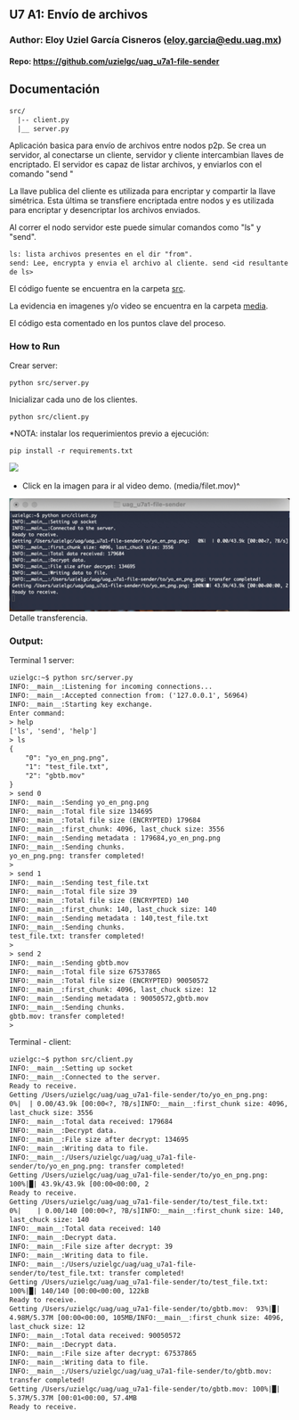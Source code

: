 ## U7 A1: Envío de archivos

### Author: Eloy Uziel García Cisneros (eloy.garcia@edu.uag.mx)
#### Repo: https://github.com/uzielgc/uag_u7a1-file-sender

## Documentación

```
src/
  |-- client.py
  |__ server.py

```

Aplicación basica para envío de archivos entre nodos p2p. 
Se crea un servidor, al conectarse un cliente, servidor y cliente intercambian llaves de encriptado. El servidor es capaz de listar archivos, y enviarlos con el comando "send <id del archivo>"

La llave publica del cliente es utilizada para encriptar y compartir la llave simétrica. Esta última se transfiere encriptada entre nodos y es utilizada para encriptar y desencriptar los archivos enviados.

Al correr el nodo servidor este puede simular comandos como "ls" y "send".

```
ls: lista archivos presentes en el dir "from".
send: Lee, encrypta y envia el archivo al cliente. send <id resultante de ls>
```

El código fuente se encuentra en la carpeta [src](src).

La evidencia en imagenes y/o video se encuentra en la carpeta [media](media).

El código esta comentado en los puntos clave del proceso.

### How to Run

Crear server:
```
python src/server.py
```

Inicializar cada uno de los clientes.
```
python src/client.py
```

*NOTA: instalar los requerimientos previo a ejecución:
```
pip install -r requirements.txt
```


[![](media/enc.png)](media/filet.mov "Video Demo")

* Click en la imagen para ir al video demo. (media/filet.mov)^


![](media/filet-001.png)
Detalle transferencia. 



### Output:

Terminal 1 server:
```
uzielgc:~$ python src/server.py 
INFO:__main__:Listening for incoming connections...
INFO:__main__:Accepted connection from: ('127.0.0.1', 56964)
INFO:__main__:Starting key exchange.
Enter command:
> help
['ls', 'send', 'help']
> ls
{
    "0": "yo_en_png.png",
    "1": "test_file.txt",
    "2": "gbtb.mov"
}
> send 0
INFO:__main__:Sending yo_en_png.png
INFO:__main__:Total file size 134695
INFO:__main__:Total file size (ENCRYPTED) 179684
INFO:__main__:first_chunk: 4096, last_chuck size: 3556
INFO:__main__:Sending metadata : 179684,yo_en_png.png
INFO:__main__:Sending chunks.
yo_en_png.png: transfer completed!
> 
> send 1
INFO:__main__:Sending test_file.txt
INFO:__main__:Total file size 39
INFO:__main__:Total file size (ENCRYPTED) 140
INFO:__main__:first_chunk: 140, last_chuck size: 140
INFO:__main__:Sending metadata : 140,test_file.txt
INFO:__main__:Sending chunks.
test_file.txt: transfer completed!
> 
> send 2
INFO:__main__:Sending gbtb.mov
INFO:__main__:Total file size 67537865
INFO:__main__:Total file size (ENCRYPTED) 90050572
INFO:__main__:first_chunk: 4096, last_chuck size: 12
INFO:__main__:Sending metadata : 90050572,gbtb.mov
INFO:__main__:Sending chunks.
gbtb.mov: transfer completed!
> 
```

Terminal - client:
```
uzielgc:~$ python src/client.py 
INFO:__main__:Setting up socket
INFO:__main__:Connected to the server.
Ready to receive.
Getting /Users/uzielgc/uag/uag_u7a1-file-sender/to/yo_en_png.png:   0%|  | 0.00/43.9k [00:00<?, ?B/s]INFO:__main__:first_chunk size: 4096, last_chuck size: 3556
INFO:__main__:Total data received: 179684
INFO:__main__:Decrypt data.
INFO:__main__:File size after decrypt: 134695
INFO:__main__:Writing data to file.
INFO:__main__:/Users/uzielgc/uag/uag_u7a1-file-sender/to/yo_en_png.png: transfer completed!
Getting /Users/uzielgc/uag/uag_u7a1-file-sender/to/yo_en_png.png: 100%|█| 43.9k/43.9k [00:00<00:00, 2
Ready to receive.
Getting /Users/uzielgc/uag/uag_u7a1-file-sender/to/test_file.txt:   0%|    | 0.00/140 [00:00<?, ?B/s]INFO:__main__:first_chunk size: 140, last_chuck size: 140
INFO:__main__:Total data received: 140
INFO:__main__:Decrypt data.
INFO:__main__:File size after decrypt: 39
INFO:__main__:Writing data to file.
INFO:__main__:/Users/uzielgc/uag/uag_u7a1-file-sender/to/test_file.txt: transfer completed!
Getting /Users/uzielgc/uag/uag_u7a1-file-sender/to/test_file.txt: 100%|█| 140/140 [00:00<00:00, 122kB
Ready to receive.
Getting /Users/uzielgc/uag/uag_u7a1-file-sender/to/gbtb.mov:  93%|▉| 4.98M/5.37M [00:00<00:00, 105MB/INFO:__main__:first_chunk size: 4096, last_chuck size: 12
INFO:__main__:Total data received: 90050572
INFO:__main__:Decrypt data.
INFO:__main__:File size after decrypt: 67537865
INFO:__main__:Writing data to file.
INFO:__main__:/Users/uzielgc/uag/uag_u7a1-file-sender/to/gbtb.mov: transfer completed!
Getting /Users/uzielgc/uag/uag_u7a1-file-sender/to/gbtb.mov: 100%|█| 5.37M/5.37M [00:01<00:00, 57.4MB
Ready to receive.
```










